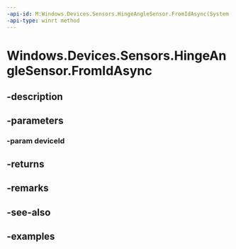 ```yaml
---
-api-id: M:Windows.Devices.Sensors.HingeAngleSensor.FromIdAsync(System.String)
-api-type: winrt method
---
```


<!-- Method syntax.
public IAsyncOperation<HingeAngleSensor> HingeAngleSensor.FromIdAsync(String deviceId)
-->

# Windows.Devices.Sensors.HingeAngleSensor.FromIdAsync

## -description

## -parameters
### -param deviceId

## -returns

## -remarks

## -see-also

## -examples

